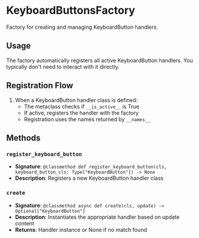 # KeyboardButtonsFactory

Factory for creating and managing KeyboardButton handlers.

## Usage

The factory automatically registers all active KeyboardButton handlers. 
You typically don't need to interact with it directly.

## Registration Flow

1. When a KeyboardButton handler class is defined:
   - The metaclass checks if `__is_active__` is True
   - If active, registers the handler with the factory
   - Registration uses the names returned by `__names__`

## Methods

### `register_keyboard_button`
- **Signature**: `@classmethod def register_keyboard_button(cls, keyboard_button_cls: Type["KeyboardButton"]) -> None`
- **Description**: Registers a new KeyboardButton handler class

### `create`
- **Signature**: `@classmethod async def create(cls, update) -> Optional["KeyboardButton"]`
- **Description**: Instantiates the appropriate handler based on update content
- **Returns**: Handler instance or None if no match found
